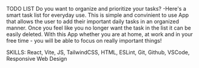 TODO LIST 
Do you want to organize and prioritize your tasks? -Here's a smart task list for everyday use.
This is simple and convinient to use App that allows the user to add their important daily tasks in an organized manner. Once you feel like you no longer want the task in the list it can be easily deleted. With this App whether you are at home, at work
and in your free time - you will be able to focus on really important things!

SKILLS: React, Vite, JS, TailwindCSS, HTML, ESLint, Git, Github, VSCode, Responsive Web Design